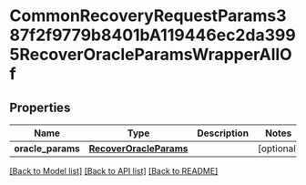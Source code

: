 # CommonRecoveryRequestParams387f2f9779b8401bA119446ec2da3995RecoverOracleParamsWrapperAllOf


## Properties
Name | Type | Description | Notes
------------ | ------------- | ------------- | -------------
**oracle_params** | [**RecoverOracleParams**](RecoverOracleParams.md) |  | [optional] 

[[Back to Model list]](../README.md#documentation-for-models) [[Back to API list]](../README.md#documentation-for-api-endpoints) [[Back to README]](../README.md)


